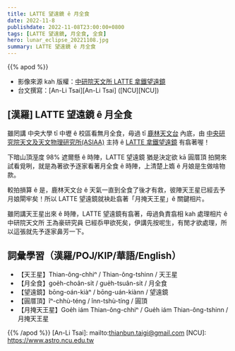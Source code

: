```yaml
---
title: LATTE 望遠鏡 ê 月全食
date: 2022-11-8
publishdate: 2022-11-08T23:00:00+0800
tags: [LATTE 望遠鏡, 月全食, 全食]
hero: lunar_eclipse_20221108.jpg
summary: LATTE 望遠鏡 ê 月全食
---
```


{{% apod %}}

- 影像來源 kah 版權：[中研院天文所 LATTE 拿鐵望遠鏡][latte]
- 台文撰寫：[An-Li Tsai][An-Li Tsai] ([NCU][NCU])



## [漢羅] LATTE 望遠鏡 ê 月全食

雖罔講 中央大學 tī 中壢 ê 校區看無月全食，毋過 tī [鹿林天文台][lulin] 內底，由 [中央研究院天文及天文物理研究所(ASIAA)][asiaa] 主持 ê [LATTE 拿鐵望遠鏡][latte] 有翕著喔！

下暗山頂溼度 98% 遮爾懸 ê 時陣，LATTE 望遠鏡 猶是決定欲 kā 圓厝頂 拍開來試看覓咧，就是為著欲予逐家看著月全食 ê 時陣，上清楚上媠 ê 月娘是生做啥物款。

較拍損算 ê 是，鹿林天文台 ê 天氣一直到全食了後才有救，彼陣天王星已經去予月娘閘牢矣！所以 LATTE 望遠鏡就袂赴翕著「月掩天王星」ê 關鍵相片。

雖罔講天王星出來 ê 時陣，LATTE 望遠鏡有翕著，毋過負責翕相 kah 處理相片 ê 中研院天文所 王為豪研究員 已經忝甲欲死矣，伊講先按呢生，有閒才欲處理，所以這張就先予逐家鼻芳一下。


## 詞彙學習（漢羅/POJ/KIP/華語/English）
- 【天王星】Thian-ông-chhiⁿ / Thian-ông-tshinn / 天王星
- 【月全食】goe̍h-choân-si̍t / gue̍h-tsuân-si̍t / 月全食
- 【望遠鏡】bōng-oán-kiàⁿ / bōng-uán-kiànn / 望遠鏡
- 【圓厝頂】îⁿ-chhù-téng / înn-tshù-tíng / 圓頂
- 【月掩天王星】Goe̍h iám Thian-ông-chhiⁿ / Gue̍h iám Thian-ông-tshinn / 月掩天王星

{{% /apod %}}
[An-Li Tsai]: mailto:thianbun.taigi@gmail.com
[NCU]: https://www.astro.ncu.edu.tw

[lulin]: https://www.facebook.com/LuLinObservatory
[asiaa]: https://www.facebook.com/asiaa.tw
[latte]: https://www.facebook.com/profile.php?id=100083033237244

